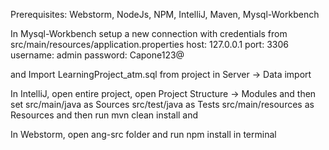 Prerequisites:
Webstorm, NodeJs, NPM, IntelliJ, Maven, Mysql-Workbench

In Mysql-Workbench setup a new connection with credentials from src/main/resources/application.properties
host: 127.0.0.1
port: 3306
username: admin
password: Capone123@

and Import LearningProject_atm.sql from project in Server -> Data import

In IntelliJ, open entire project, open Project Structure -> Modules and then set
src/main/java as Sources
src/test/java as Tests
src/main/resources as Resources
and then run mvn clean install and 

In Webstorm, open ang-src folder and run npm install in terminal






